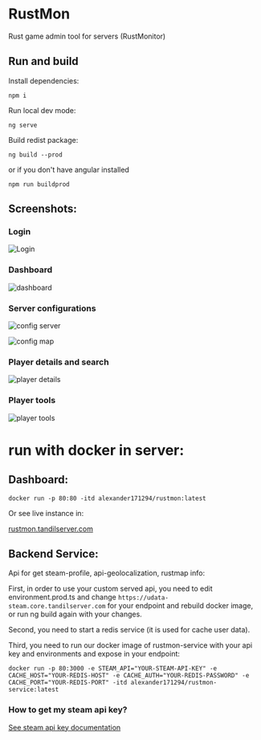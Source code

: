 # RustMon

Rust game admin tool for servers (RustMonitor) 

## Run and build

Install dependencies:

`npm i`

Run local dev mode:

`ng serve`

Build redist package:

`ng build --prod`

or if you don't have angular installed

`npm run buildprod`

## Screenshots:

### Login

![Login](https://i.imgur.com/1mitLwe.png)

### Dashboard

![dashboard](https://i.imgur.com/d0u2uOa.png)

### Server configurations

![config server](https://i.imgur.com/4eBmGje.png)

![config map](https://i.imgur.com/sH392gF.png)

### Player details and search

![player details](https://i.imgur.com/8oUQXug.png)

### Player tools

![player tools](https://i.imgur.com/nptYGlO.png)

# run with docker in server:

## Dashboard:

```
docker run -p 80:80 -itd alexander171294/rustmon:latest
```

Or see live instance in:

[rustmon.tandilserver.com](https://rustmon.tandilserver.com/)

## Backend Service:

Api for get steam-profile, api-geolocalization, rustmap info:

First, in order to use your custom served api, you need to edit environment.prod.ts and change `https://udata-steam.core.tandilserver.com` for your endpoint and rebuild docker image, or run ng build again with your changes.

Second, you need to start a redis service (it is used for cache user data).

Third, you need to run our docker image of rustmon-service with your api key and environments and expose in your endpoint:

```
docker run -p 80:3000 -e STEAM_API="YOUR-STEAM-API-KEY" -e CACHE_HOST="YOUR-REDIS-HOST" -e CACHE_AUTH="YOUR-REDIS-PASSWORD" -e CACHE_PORT="YOUR-REDIS-PORT" -itd alexander171294/rustmon-service:latest
```

### How to get my steam api key?

[See steam api key documentation](https://steamcommunity.com/dev/apikey)